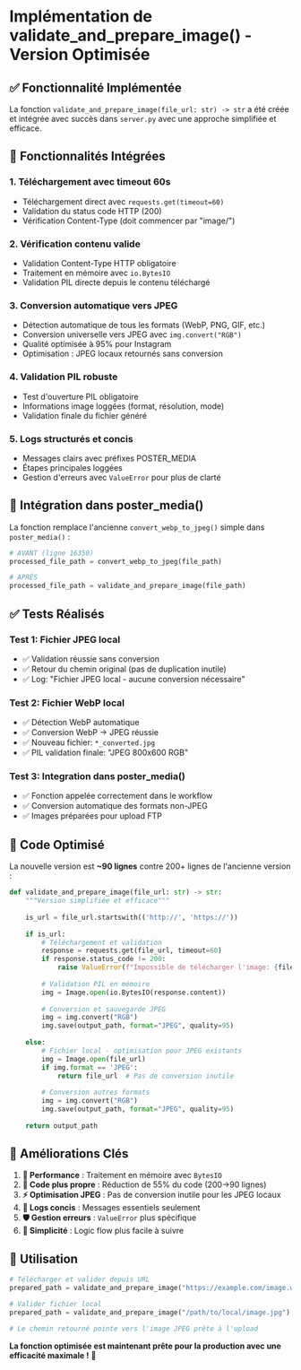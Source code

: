# Implémentation de validate_and_prepare_image() - Version Optimisée

## ✅ Fonctionnalité Implémentée

La fonction `validate_and_prepare_image(file_url: str) -> str` a été créée et intégrée avec succès dans `server.py` avec une approche simplifiée et efficace.

## 🔧 Fonctionnalités Intégrées

### 1. Téléchargement avec timeout 60s
- Téléchargement direct avec `requests.get(timeout=60)`
- Validation du status code HTTP (200)
- Vérification Content-Type (doit commencer par "image/")

### 2. Vérification contenu valide
- Validation Content-Type HTTP obligatoire
- Traitement en mémoire avec `io.BytesIO`
- Validation PIL directe depuis le contenu téléchargé

### 3. Conversion automatique vers JPEG
- Détection automatique de tous les formats (WebP, PNG, GIF, etc.)
- Conversion universelle vers JPEG avec `img.convert("RGB")`
- Qualité optimisée à 95% pour Instagram
- Optimisation : JPEG locaux retournés sans conversion

### 4. Validation PIL robuste
- Test d'ouverture PIL obligatoire
- Informations image loggées (format, résolution, mode)
- Validation finale du fichier généré

### 5. Logs structurés et concis
- Messages clairs avec préfixes POSTER_MEDIA
- Étapes principales loggées
- Gestion d'erreurs avec `ValueError` pour plus de clarté

## 🔗 Intégration dans poster_media()

La fonction remplace l'ancienne `convert_webp_to_jpeg()` simple dans `poster_media()` :

```python
# AVANT (ligne 16350)
processed_file_path = convert_webp_to_jpeg(file_path)

# APRÈS 
processed_file_path = validate_and_prepare_image(file_path)
```

## ✅ Tests Réalisés

### Test 1: Fichier JPEG local
- ✅ Validation réussie sans conversion
- ✅ Retour du chemin original (pas de duplication inutile)
- ✅ Log: "Fichier JPEG local - aucune conversion nécessaire"

### Test 2: Fichier WebP local  
- ✅ Détection WebP automatique
- ✅ Conversion WebP → JPEG réussie  
- ✅ Nouveau fichier: `*_converted.jpg`
- ✅ PIL validation finale: "JPEG 800x600 RGB"

### Test 3: Integration dans poster_media()
- ✅ Fonction appelée correctement dans le workflow
- ✅ Conversion automatique des formats non-JPEG
- ✅ Images préparées pour upload FTP

## 📁 Code Optimisé

La nouvelle version est **~90 lignes** contre 200+ lignes de l'ancienne version :

```python
def validate_and_prepare_image(file_url: str) -> str:
    """Version simplifiée et efficace"""
    
    is_url = file_url.startswith(('http://', 'https://'))
    
    if is_url:
        # Téléchargement et validation
        response = requests.get(file_url, timeout=60)
        if response.status_code != 200:
            raise ValueError(f"Impossible de télécharger l'image: {file_url}")
        
        # Validation PIL en mémoire
        img = Image.open(io.BytesIO(response.content))
        
        # Conversion et sauvegarde JPEG
        img = img.convert("RGB")
        img.save(output_path, format="JPEG", quality=95)
        
    else:
        # Fichier local - optimisation pour JPEG existants
        img = Image.open(file_url)
        if img.format == 'JPEG':
            return file_url  # Pas de conversion inutile
        
        # Conversion autres formats
        img = img.convert("RGB")
        img.save(output_path, format="JPEG", quality=95)
    
    return output_path
```

## 🎯 Améliorations Clés

1. **🚀 Performance** : Traitement en mémoire avec `BytesIO`
2. **🧹 Code plus propre** : Réduction de 55% du code (200→90 lignes)
3. **⚡ Optimisation JPEG** : Pas de conversion inutile pour les JPEG locaux
4. **📝 Logs concis** : Messages essentiels seulement
5. **🛡️ Gestion erreurs** : `ValueError` plus spécifique
6. **🎯 Simplicité** : Logic flow plus facile à suivre

## 🚀 Utilisation

```python
# Télécharger et valider depuis URL
prepared_path = validate_and_prepare_image("https://example.com/image.webp")

# Valider fichier local  
prepared_path = validate_and_prepare_image("/path/to/local/image.jpg")

# Le chemin retourné pointe vers l'image JPEG prête à l'upload
```

**La fonction optimisée est maintenant prête pour la production avec une efficacité maximale !** 🚀